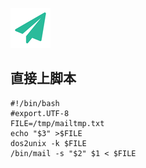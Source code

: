 <!--
author: yanliang.zhao
head: http://blog.itttl.com/logo_miao.png
date: 2016-05-18
title: Zabbix 邮件报警脚本
tags: zabbix,shell,mail
category: Zabbix
status: publist
summary: Zabbix 邮件报警脚本
-->

![gitblog-logo](./img/logo_64x64.png)


## 直接上脚本
```
#!/bin/bash
#export.UTF-8
FILE=/tmp/mailtmp.txt
echo "$3" >$FILE
dos2unix -k $FILE
/bin/mail -s "$2" $1 < $FILE
```
